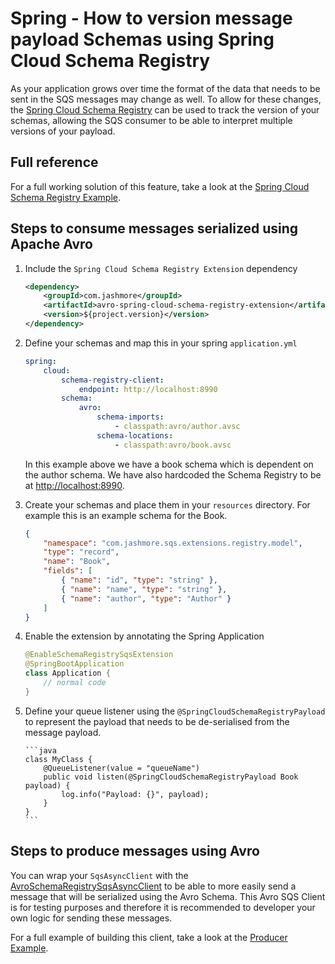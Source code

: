 # Spring - How to version message payload Schemas using Spring Cloud Schema Registry

As your application grows over time the format of the data that needs to be sent in the SQS messages may change as well. To allow for
these changes, the [Spring Cloud Schema Registry](https://cloud.spring.io/spring-cloud-static/spring-cloud-schema-registry/1.0.0.RC1/reference/html/spring-cloud-schema-registry.html)
can be used to track the version of your schemas, allowing the SQS consumer to be able to interpret multiple versions of your payload.

## Full reference

For a full working solution of this feature, take a look at the [Spring Cloud Schema Registry Example](../../../examples/spring-cloud-schema-registry-example).

## Steps to consume messages serialized using Apache Avro

1.  Include the `Spring Cloud Schema Registry Extension` dependency

    ```xml
    <dependency>
        <groupId>com.jashmore</groupId>
        <artifactId>avro-spring-cloud-schema-registry-extension</artifactId>
        <version>${project.version}</version>
    </dependency>
    ```

1.  Define your schemas and map this in your spring `application.yml`

    ```yml
    spring:
        cloud:
            schema-registry-client:
                endpoint: http://localhost:8990
            schema:
                avro:
                    schema-imports:
                        - classpath:avro/author.avsc
                    schema-locations:
                        - classpath:avro/book.avsc
    ```

    In this example above we have a book schema which is dependent on the author schema. We have also hardcoded the Schema Registry
    to be at [http://localhost:8990](http://localhost:8990).

1.  Create your schemas and place them in your `resources` directory. For example this is an example schema for the Book.

    ```json
    {
        "namespace": "com.jashmore.sqs.extensions.registry.model",
        "type": "record",
        "name": "Book",
        "fields": [
            { "name": "id", "type": "string" },
            { "name": "name", "type": "string" },
            { "name": "author", "type": "Author" }
        ]
    }
    ```

1.  Enable the extension by annotating the Spring Application

    ```java
    @EnableSchemaRegistrySqsExtension
    @SpringBootApplication
    class Application {
        // normal code
    }
    ```

1.  Define your queue listener using the `@SpringCloudSchemaRegistryPayload` to represent the payload that needs to be de-serialised from
    the message payload.

        ```java
        class MyClass {
            @QueueListener(value = "queueName")
            public void listen(@SpringCloudSchemaRegistryPayload Book payload) {
                log.info("Payload: {}", payload);
            }
        }
        ```

## Steps to produce messages using Avro

You can wrap your `SqsAsyncClient` with the
[AvroSchemaRegistrySqsAsyncClient](../../../util/avro-spring-cloud-schema-registry-sqs-client/src/main/java/com/jashmore/sqs/registry/AvroSchemaRegistrySqsAsyncClient.java)
to be able to more easily send a message that will be serialized using the Avro Schema. This Avro SQS Client is for testing purposes and therefore it is
recommended to developer your own logic for sending these messages.

For a full example of building this client, take a look at the
[Producer Example](../../../examples/spring-cloud-schema-registry-example/spring-cloud-schema-registry-producer).

